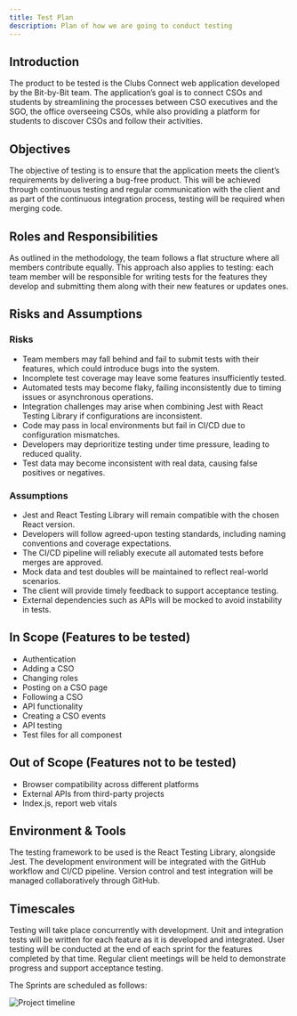 ```yaml
---
title: Test Plan
description: Plan of how we are going to conduct testing
---
```


## Introduction

The product to be tested is the Clubs Connect web application developed by the Bit-by-Bit team. The application’s goal is to connect CSOs and students by streamlining the processes between CSO executives and the SGO, the office overseeing CSOs, while also providing a platform for students to discover CSOs and follow their activities.

## Objectives

The objective of testing is to ensure that the application meets the client’s requirements by delivering a bug-free product. This will be achieved through continuous testing and regular communication with the client and as part of the continuous integration process, testing will be required when merging code.

## Roles and Responsibilities

As outlined in the methodology, the team follows a flat structure where all members contribute equally. This approach also applies to testing: each team member will be responsible for writing tests for the features they develop and submitting them along with their new features or updates ones.

## Risks and Assumptions

### Risks

- Team members may fall behind and fail to submit tests with their features, which could introduce bugs into the system.
- Incomplete test coverage may leave some features insufficiently tested.
- Automated tests may become flaky, failing inconsistently due to timing issues or asynchronous operations.
- Integration challenges may arise when combining Jest with React Testing Library if configurations are inconsistent.
- Code may pass in local environments but fail in CI/CD due to configuration mismatches.
- Developers may deprioritize testing under time pressure, leading to reduced quality.
- Test data may become inconsistent with real data, causing false positives or negatives.

### Assumptions

- Jest and React Testing Library will remain compatible with the chosen React version.
- Developers will follow agreed-upon testing standards, including naming conventions and coverage expectations.
- The CI/CD pipeline will reliably execute all automated tests before merges are approved.
- Mock data and test doubles will be maintained to reflect real-world scenarios.
- The client will provide timely feedback to support acceptance testing.
- External dependencies such as APIs will be mocked to avoid instability in tests.

## In Scope (Features to be tested)

- Authentication
- Adding a CSO
- Changing roles
- Posting on a CSO page
- Following a CSO
- API functionality
- Creating a CSO events
- API testing
- Test files for all componest

## Out of Scope (Features not to be tested)

- Browser compatibility across different platforms
- External APIs from third-party projects
- Index.js, report web vitals

## Environment & Tools

The testing framework to be used is the React Testing Library, alongside Jest. The development environment will be integrated with the GitHub workflow and CI/CD pipeline. Version control and test integration will be managed collaboratively through GitHub.

## Timescales

Testing will take place concurrently with development. Unit and integration tests will be written for each feature as it is developed and integrated. User testing will be conducted at the end of each sprint for the features completed by that time. Regular client meetings will be held to demonstrate progress and support acceptance testing.

The Sprints are scheduled as follows:

![Project timeline](/Clubs-Connect/timeline.png "Timeline")
